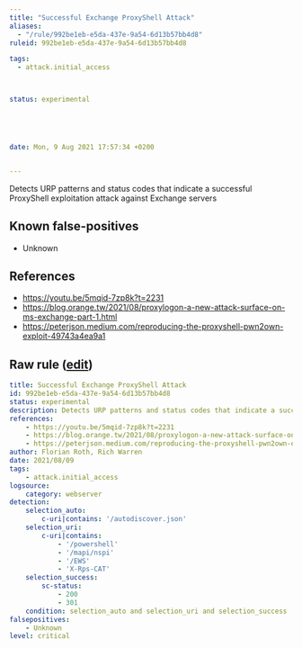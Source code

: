 ```yaml
---
title: "Successful Exchange ProxyShell Attack"
aliases:
  - "/rule/992be1eb-e5da-437e-9a54-6d13b57bb4d8"
ruleid: 992be1eb-e5da-437e-9a54-6d13b57bb4d8

tags:
  - attack.initial_access



status: experimental





date: Mon, 9 Aug 2021 17:57:34 +0200


---
```


Detects URP patterns and status codes that indicate a successful ProxyShell exploitation attack against Exchange servers

<!--more-->


## Known false-positives

* Unknown



## References

* https://youtu.be/5mqid-7zp8k?t=2231
* https://blog.orange.tw/2021/08/proxylogon-a-new-attack-surface-on-ms-exchange-part-1.html
* https://peterjson.medium.com/reproducing-the-proxyshell-pwn2own-exploit-49743a4ea9a1


## Raw rule ([edit](https://github.com/SigmaHQ/sigma/edit/master/rules/web/web_exchange_proxyshell_successful.yml))
```yaml
title: Successful Exchange ProxyShell Attack
id: 992be1eb-e5da-437e-9a54-6d13b57bb4d8
status: experimental
description: Detects URP patterns and status codes that indicate a successful ProxyShell exploitation attack against Exchange servers
references:
    - https://youtu.be/5mqid-7zp8k?t=2231
    - https://blog.orange.tw/2021/08/proxylogon-a-new-attack-surface-on-ms-exchange-part-1.html
    - https://peterjson.medium.com/reproducing-the-proxyshell-pwn2own-exploit-49743a4ea9a1
author: Florian Roth, Rich Warren
date: 2021/08/09
tags:
    - attack.initial_access
logsource:
    category: webserver
detection:
    selection_auto:
        c-uri|contains: '/autodiscover.json'
    selection_uri:
        c-uri|contains:
            - '/powershell'
            - '/mapi/nspi'
            - '/EWS'
            - 'X-Rps-CAT'
    selection_success:
        sc-status: 
            - 200
            - 301
    condition: selection_auto and selection_uri and selection_success
falsepositives:
    - Unknown
level: critical
```
